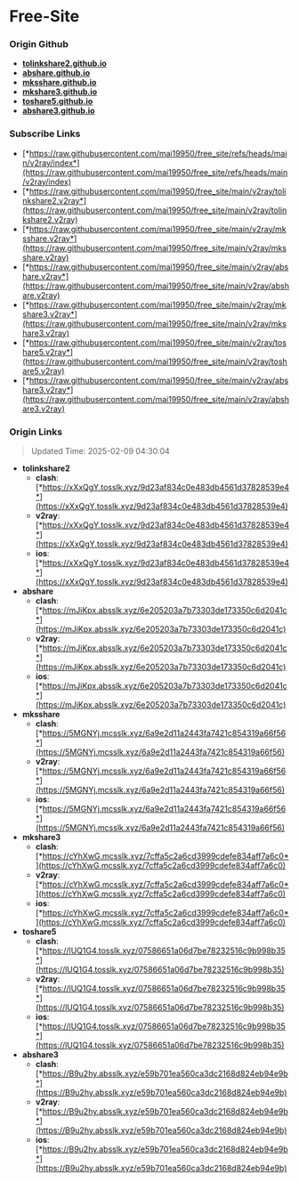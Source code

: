 # Free-Site

### Origin Github

- [**tolinkshare2.github.io**](https://github.com/tolinkshare2/tolinkshare2.github.io)
- [**abshare.github.io**](https://github.com/abshare/abshare.github.io)
- [**mksshare.github.io**](https://github.com/mksshare/mksshare.github.io)
- [**mkshare3.github.io**](https://github.com/mkshare3/mkshare3.github.io)
- [**toshare5.github.io**](https://github.com/toshare5/toshare5.github.io)
- [**abshare3.github.io**](https://github.com/abshare3/abshare3.github.io)

### Subscribe Links

- [*https://raw.githubusercontent.com/mai19950/free_site/refs/heads/main/v2ray/index*](https://raw.githubusercontent.com/mai19950/free_site/refs/heads/main/v2ray/index)
- [*https://raw.githubusercontent.com/mai19950/free_site/main/v2ray/tolinkshare2.v2ray*](https://raw.githubusercontent.com/mai19950/free_site/main/v2ray/tolinkshare2.v2ray)
- [*https://raw.githubusercontent.com/mai19950/free_site/main/v2ray/mksshare.v2ray*](https://raw.githubusercontent.com/mai19950/free_site/main/v2ray/mksshare.v2ray)
- [*https://raw.githubusercontent.com/mai19950/free_site/main/v2ray/abshare.v2ray*](https://raw.githubusercontent.com/mai19950/free_site/main/v2ray/abshare.v2ray)
- [*https://raw.githubusercontent.com/mai19950/free_site/main/v2ray/mkshare3.v2ray*](https://raw.githubusercontent.com/mai19950/free_site/main/v2ray/mkshare3.v2ray)
- [*https://raw.githubusercontent.com/mai19950/free_site/main/v2ray/toshare5.v2ray*](https://raw.githubusercontent.com/mai19950/free_site/main/v2ray/toshare5.v2ray)
- [*https://raw.githubusercontent.com/mai19950/free_site/main/v2ray/abshare3.v2ray*](https://raw.githubusercontent.com/mai19950/free_site/main/v2ray/abshare3.v2ray)

### Origin Links

> Updated Time: 2025-02-09 04:30:04

- **tolinkshare2**
  - **clash**: [*https://xXxQgY.tosslk.xyz/9d23af834c0e483db4561d37828539e4*](https://xXxQgY.tosslk.xyz/9d23af834c0e483db4561d37828539e4)
  - **v2ray**: [*https://xXxQgY.tosslk.xyz/9d23af834c0e483db4561d37828539e4*](https://xXxQgY.tosslk.xyz/9d23af834c0e483db4561d37828539e4)
  - **ios**: [*https://xXxQgY.tosslk.xyz/9d23af834c0e483db4561d37828539e4*](https://xXxQgY.tosslk.xyz/9d23af834c0e483db4561d37828539e4)
- **abshare**
  - **clash**: [*https://mJiKpx.absslk.xyz/6e205203a7b73303de173350c6d2041c*](https://mJiKpx.absslk.xyz/6e205203a7b73303de173350c6d2041c)
  - **v2ray**: [*https://mJiKpx.absslk.xyz/6e205203a7b73303de173350c6d2041c*](https://mJiKpx.absslk.xyz/6e205203a7b73303de173350c6d2041c)
  - **ios**: [*https://mJiKpx.absslk.xyz/6e205203a7b73303de173350c6d2041c*](https://mJiKpx.absslk.xyz/6e205203a7b73303de173350c6d2041c)
- **mksshare**
  - **clash**: [*https://5MGNYj.mcsslk.xyz/6a9e2d11a2443fa7421c854319a66f56*](https://5MGNYj.mcsslk.xyz/6a9e2d11a2443fa7421c854319a66f56)
  - **v2ray**: [*https://5MGNYj.mcsslk.xyz/6a9e2d11a2443fa7421c854319a66f56*](https://5MGNYj.mcsslk.xyz/6a9e2d11a2443fa7421c854319a66f56)
  - **ios**: [*https://5MGNYj.mcsslk.xyz/6a9e2d11a2443fa7421c854319a66f56*](https://5MGNYj.mcsslk.xyz/6a9e2d11a2443fa7421c854319a66f56)
- **mkshare3**
  - **clash**: [*https://cYhXwG.mcsslk.xyz/7cffa5c2a6cd3999cdefe834aff7a6c0*](https://cYhXwG.mcsslk.xyz/7cffa5c2a6cd3999cdefe834aff7a6c0)
  - **v2ray**: [*https://cYhXwG.mcsslk.xyz/7cffa5c2a6cd3999cdefe834aff7a6c0*](https://cYhXwG.mcsslk.xyz/7cffa5c2a6cd3999cdefe834aff7a6c0)
  - **ios**: [*https://cYhXwG.mcsslk.xyz/7cffa5c2a6cd3999cdefe834aff7a6c0*](https://cYhXwG.mcsslk.xyz/7cffa5c2a6cd3999cdefe834aff7a6c0)
- **toshare5**
  - **clash**: [*https://lUQ1G4.tosslk.xyz/07586651a06d7be78232516c9b998b35*](https://lUQ1G4.tosslk.xyz/07586651a06d7be78232516c9b998b35)
  - **v2ray**: [*https://lUQ1G4.tosslk.xyz/07586651a06d7be78232516c9b998b35*](https://lUQ1G4.tosslk.xyz/07586651a06d7be78232516c9b998b35)
  - **ios**: [*https://lUQ1G4.tosslk.xyz/07586651a06d7be78232516c9b998b35*](https://lUQ1G4.tosslk.xyz/07586651a06d7be78232516c9b998b35)
- **abshare3**
  - **clash**: [*https://B9u2hy.absslk.xyz/e59b701ea560ca3dc2168d824eb94e9b*](https://B9u2hy.absslk.xyz/e59b701ea560ca3dc2168d824eb94e9b)
  - **v2ray**: [*https://B9u2hy.absslk.xyz/e59b701ea560ca3dc2168d824eb94e9b*](https://B9u2hy.absslk.xyz/e59b701ea560ca3dc2168d824eb94e9b)
  - **ios**: [*https://B9u2hy.absslk.xyz/e59b701ea560ca3dc2168d824eb94e9b*](https://B9u2hy.absslk.xyz/e59b701ea560ca3dc2168d824eb94e9b)
